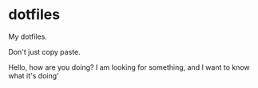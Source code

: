 # dotfiles

My dotfiles.

Don't just copy paste.

Hello, how are you doing? I am looking for something, and I want to know what it's doing'
